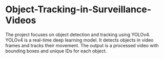 # Object-Tracking-in-Surveillance-Videos
The project focuses on object detection and tracking using YOLOv4. YOLOv4 is a real-time deep learning model. It detects objects in video frames and tracks their movement. The output is a processed video with bounding boxes and unique IDs for each object.
